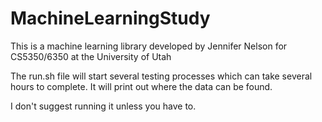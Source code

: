 # MachineLearningStudy
This is a machine learning library developed by Jennifer Nelson for CS5350/6350 at the University of Utah

The run.sh file will start several testing processes which can take several hours to complete. It will print out where the data can be found.

I don't suggest running it unless you have to.